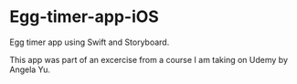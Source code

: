 # Egg-timer-app-iOS
Egg timer app using Swift and Storyboard. 

This app was part of an excercise from a course I am taking on Udemy by Angela Yu. 
